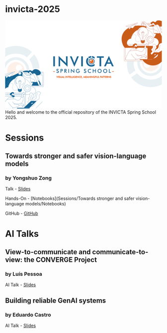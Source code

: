 # invicta-2025
![INVICTA2025](INVICTA2025_banner.png)
Hello and welcome to the official repository of the INVICTA Spring School 2025.

# Sessions
## Towards stronger and safer vision-language models
### by Yongshuo Zong
Talk - [Slides]()

Hands-On - [Notebooks](Sessions/Towards stronger and safer vision-language models/Notebooks)

GitHub - [GitHub](https://github.com/ys-zong)

# AI Talks

## View-to-communicate and communicate-to-view: the CONVERGE Project
### by Luís Pessoa

AI Talk - [Slides](ai-talks/)

## Building reliable GenAI systems
### by Eduardo Castro

AI Talk - [Slides](ai-talks/)
